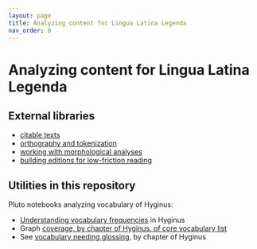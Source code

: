 ```yaml
---
layout: page
title: Analyzing content for Lingua Latina Legenda
nav_order: 0
---
```


# Analyzing content for Lingua Latina Legenda


## External libraries

- [citable texts](./citable/)
- [orthography and tokenization](./tokenizing/)
- [working with morphological analyses](./morphology/)
- [building editions for low-friction reading](./readers/)

## Utilities in this repository

Pluto notebooks analyzing vocabulary of Hyginus:


- [Understanding vocabulary frequencies](https://lingualatina.github.io/analysis/notebooks/lexemepatterns-0.1.0.html) in Hyginus
- Graph [coverage, by chapter of Hyginus, of core vocabulary list](https://lingualatina.github.io/analysis/notebooks/profilepsgs-0.1.0.html) 
- See [vocabulary needing glossing](https://lingualatina.github.io/analysis/notebooks/glosschapter-0.1.0.html), by chapter of Hyginus
